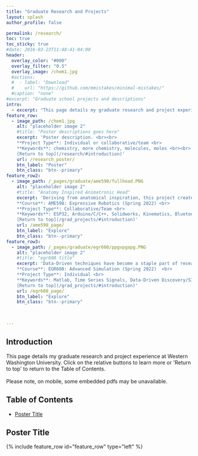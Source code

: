 ```yaml
---
title: "Graduate Research and Projects"
layout: splash
author_profile: false

permalink: /research/
toc: true
toc_sticky: true
#date: 2016-03-23T11:48:41-04:00
header:
  overlay_color: "#000"
  overlay_filter: "0.5"
  overlay_image: /chem1.jpg
  #actions:
  #  - label: "Download"
  #    url: "https://github.com/mmistakes/minimal-mistakes/"
  #caption: "none"
#excerpt: "Graduate school projects and descriptions"
intro: 
  - excerpt: "This page details my graduate research and project experience at Western Washington University. Click on the relative buttons to learn more or 'Return to top' to return to the Table of Contents. <br><br> Please note, on mobile, some embedded pdfs may be unavailable." 
feature_row:
  - image_path: /chem1.jpg
    alt: "placeholder image 2"
    #title: "Poster descriptions goes here"
    excerpt: 'Poster description. <br><br>
    **Project Type**: Individual or collaborative/team <br> 
    **Keywords**: chemistry, more chemistry, molecules, moles <br><br>
    [Return to top](/research/#introduction)'
    url: /research_poster/
    btn_label: "Poster"
    btn_class: "btn--primary"
feature_row2:    
  - image_path: /_pages/graduate/ame598/fullhead.PNG
    alt: "placeholder image 2"
    #title: "Anatomy Inspired Animatronic Head"
    excerpt: 'Deriving from anatomical inspiration, this project creates a fully controllable animatronic head through an ESP32, stepper motors, and a Bluetooth connected PS3 controller. This project allows for individual control of both eyes, each end of the lips, and the neck in 3 dimensions. Through kinematic calculations, the PS3 controller can be mapped to control the neck through real time rotations of the controller. <br><br>
    **Course**: AME598: Expressive Robotics (Spring 2022) <br>
    **Project Type**: Collaborative/Team <br>
    **Keywords**: ESP32, Arduino/C/C++, Solidworks, Kinematics, Bluetooth, Laser Cutting, 3D printing, Soldering <br><br>
    [Return to top](/grad_projects/#introduction)'
    url: /ame598_page/
    btn_label: "Explore"
    btn_class: "btn--primary"
feature_row3:    
  - image_path: /_pages/graduate/egr608/ppgvpgapg.PNG
    alt: "placeholder image 2"
    #title: "egr608 title"
    excerpt: 'Data-Driven techniques have become a staple part of research including dynamic discovery. This utilizes datasets, such as time series data, to create mathematical descriptions of the underlying dynamics. This project starts the foundation by applying these techniques to a photoplethysmogram (PPG) signal, specifically, the techniques of time linear system identification and sparse identification of nonlinear dynamics (SINDY). <br><br>
    **Course**: EGR608: Advanced Simulation (Spring 2022)  <br>
    **Project Type**: Individual <br>
    **Keywords**: Matlab, Time Series Signals, Data-Driven Discovery/SINDY, Linear Algebra <br><br>
    [Return to top](/grad_projects/#introduction)'
    url: /egr608_page/
    btn_label: "Explore"
    btn_class: "btn--primary"
    

    
---
```

## Introduction
This page details my graduate research and project experience at Western Washington University. Click on the relative buttons to learn more or 'Return to top' to return to the Table of Contents. <br><br> Please note, on mobile, some embedded pdfs may be unavailable.

## Table of Contents
- [Poster Title](/research/#poster-title) <br> 



## Poster Title
{% include feature_row id="feature_row" type="left" %}

